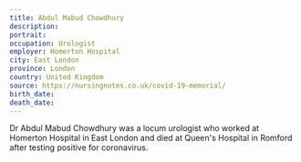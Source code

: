 ```yaml
---
title: Abdul Mabud Chowdhury
description: 
portrait: 
occupation: Urologist
employer: Homerton Hospital 
city: East London
province: London
country: United Kingdom
source: https://nursingnotes.co.uk/covid-19-memorial/
birth_date: 
death_date: 
---
```


Dr Abdul Mabud Chowdhury was a locum urologist who worked at Homerton Hospital in East London and died at Queen's Hospital in Romford after testing positive for coronavirus.